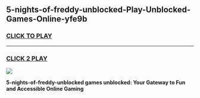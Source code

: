 
## 5-nights-of-freddy-unblocked-Play-Unblocked-Games-Online-yfe9b
<h3>
<a href="https://premium76.site?title=5-nights-of-freddy-unblocked&ref=25A">CLICK TO PLAY</a></h3>
<hr>

<h3>
<a href="https://premium76.site?title=5-nights-of-freddy-unblocked&ref=25A">CLICK 2 PLAY</a>
  
</h3>

<a href="https://premium76.site?title=5-nights-of-freddy-unblocked&ref=25A"><img src="https://clearcache.store/games.png"></a>


**5-nights-of-freddy-unblocked games unblocked: Your Gateway to Fun and Accessible Online Gaming**
